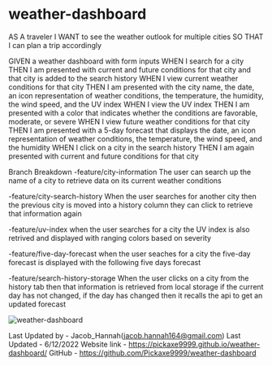 # weather-dashboard

AS A traveler
I WANT to see the weather outlook for multiple cities
SO THAT I can plan a trip accordingly

GIVEN a weather dashboard with form inputs
WHEN I search for a city
THEN I am presented with current and future conditions for that city and that city is added to the search history
WHEN I view current weather conditions for that city
THEN I am presented with the city name, the date, an icon representation of weather conditions, the temperature, the humidity, the wind speed, and the UV index
WHEN I view the UV index
THEN I am presented with a color that indicates whether the conditions are favorable, moderate, or severe
WHEN I view future weather conditions for that city
THEN I am presented with a 5-day forecast that displays the date, an icon representation of weather conditions, the temperature, the wind speed, and the humidity
WHEN I click on a city in the search history
THEN I am again presented with current and future conditions for that city



Branch Breakdown
-feature/city-information
The user can search up the name of a city to retrieve data on its current weather conditions

-feature/city-search-history
When the user searches for another city then the previous city is moved into a history column they can click to retrieve that information again

-feature/uv-index
when the user searches for a city the UV index is also retrived and displayed with ranging colors based on severity

-feature/five-day-forecast
when the user seaches for a city the five-day forecast is displayed with the following five days forecast

-feature/search-history-storage
When the user clicks on a city from the history tab then that information is retrieved from local storage if the current day has not changed, if the day has changed then it recalls the api to get an updated forecast

![weather-dashboard](https://user-images.githubusercontent.com/103781767/173268929-21a55445-6f23-407a-9de4-22df2392fa46.png)

Last Updated by - Jacob_Hannah(jacob.hannah164@gmail.com) 
Last Updated - 6/12/2022 
Website link - https://pickaxe9999.github.io/weather-dashboard/ 
GitHub - https://github.com/Pickaxe9999/weather-dashboard